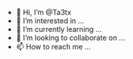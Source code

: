 - 👋 Hi, I’m @Ta3tx
- 👀 I’m interested in ...
- 🌱 I’m currently learning ...
- 💞️ I’m looking to collaborate on ...
- 📫 How to reach me ...

<!---
Ta3tx/Ta3tx is a ✨ special ✨ repository because its `README.md` (this file) appears on your GitHub profile.
You can click the Preview link to take a look at your changes.
--->
